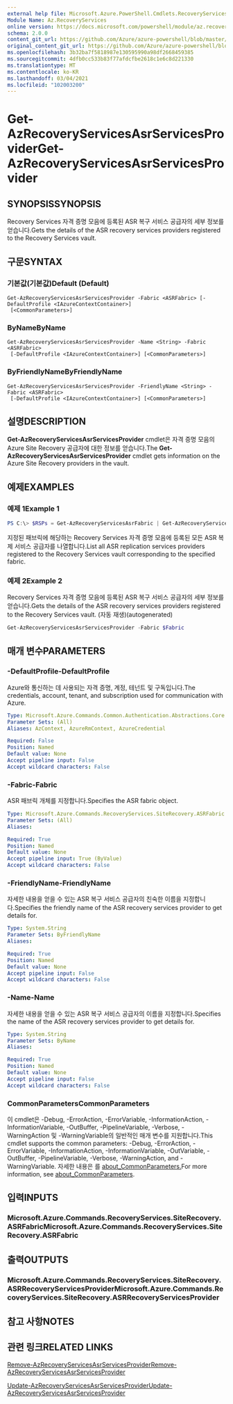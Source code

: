 ```yaml
---
external help file: Microsoft.Azure.PowerShell.Cmdlets.RecoveryServices.SiteRecovery.dll-Help.xml
Module Name: Az.RecoveryServices
online version: https://docs.microsoft.com/powershell/module/az.recoveryservices/get-azrecoveryservicesasrservicesprovider
schema: 2.0.0
content_git_url: https://github.com/Azure/azure-powershell/blob/master/src/RecoveryServices/RecoveryServices/help/Get-AzRecoveryServicesAsrServicesProvider.md
original_content_git_url: https://github.com/Azure/azure-powershell/blob/master/src/RecoveryServices/RecoveryServices/help/Get-AzRecoveryServicesAsrServicesProvider.md
ms.openlocfilehash: 3b32ba7f5818987e130595990a98df2668459385
ms.sourcegitcommit: 4dfb0cc533b83f77afdcfbe2618c1e6c8d221330
ms.translationtype: MT
ms.contentlocale: ko-KR
ms.lasthandoff: 03/04/2021
ms.locfileid: "102003200"
---
```

# <span data-ttu-id="09708-101">Get-AzRecoveryServicesAsrServicesProvider</span><span class="sxs-lookup"><span data-stu-id="09708-101">Get-AzRecoveryServicesAsrServicesProvider</span></span>

## <span data-ttu-id="09708-102">SYNOPSIS</span><span class="sxs-lookup"><span data-stu-id="09708-102">SYNOPSIS</span></span>
<span data-ttu-id="09708-103">Recovery Services 자격 증명 모음에 등록된 ASR 복구 서비스 공급자의 세부 정보를 얻습니다.</span><span class="sxs-lookup"><span data-stu-id="09708-103">Gets the details of the ASR recovery services providers registered to the Recovery Services vault.</span></span>

## <span data-ttu-id="09708-104">구문</span><span class="sxs-lookup"><span data-stu-id="09708-104">SYNTAX</span></span>

### <span data-ttu-id="09708-105">기본값(기본값)</span><span class="sxs-lookup"><span data-stu-id="09708-105">Default (Default)</span></span>
```
Get-AzRecoveryServicesAsrServicesProvider -Fabric <ASRFabric> [-DefaultProfile <IAzureContextContainer>]
 [<CommonParameters>]
```

### <span data-ttu-id="09708-106">ByName</span><span class="sxs-lookup"><span data-stu-id="09708-106">ByName</span></span>
```
Get-AzRecoveryServicesAsrServicesProvider -Name <String> -Fabric <ASRFabric>
 [-DefaultProfile <IAzureContextContainer>] [<CommonParameters>]
```

### <span data-ttu-id="09708-107">ByFriendlyName</span><span class="sxs-lookup"><span data-stu-id="09708-107">ByFriendlyName</span></span>
```
Get-AzRecoveryServicesAsrServicesProvider -FriendlyName <String> -Fabric <ASRFabric>
 [-DefaultProfile <IAzureContextContainer>] [<CommonParameters>]
```

## <span data-ttu-id="09708-108">설명</span><span class="sxs-lookup"><span data-stu-id="09708-108">DESCRIPTION</span></span>
<span data-ttu-id="09708-109">**Get-AzRecoveryServicesAsrServicesProvider** cmdlet은 자격 증명 모음의 Azure Site Recovery 공급자에 대한 정보를 얻습니다.</span><span class="sxs-lookup"><span data-stu-id="09708-109">The **Get-AzRecoveryServicesAsrServicesProvider** cmdlet gets information on the Azure Site Recovery providers in the vault.</span></span>

## <span data-ttu-id="09708-110">예제</span><span class="sxs-lookup"><span data-stu-id="09708-110">EXAMPLES</span></span>

### <span data-ttu-id="09708-111">예제 1</span><span class="sxs-lookup"><span data-stu-id="09708-111">Example 1</span></span>
```powershell
PS C:\> $RSPs = Get-AzRecoveryServicesAsrFabric | Get-AzRecoveryServicesAsrServicesProvider
```

<span data-ttu-id="09708-112">지정된 패브릭에 해당하는 Recovery Services 자격 증명 모음에 등록된 모든 ASR 복제 서비스 공급자를 나열합니다.</span><span class="sxs-lookup"><span data-stu-id="09708-112">List all ASR replication services providers registered to the Recovery Services vault corresponding to the specified fabric.</span></span>

### <span data-ttu-id="09708-113">예제 2</span><span class="sxs-lookup"><span data-stu-id="09708-113">Example 2</span></span>

<span data-ttu-id="09708-114">Recovery Services 자격 증명 모음에 등록된 ASR 복구 서비스 공급자의 세부 정보를 얻습니다.</span><span class="sxs-lookup"><span data-stu-id="09708-114">Gets the details of the ASR recovery services providers registered to the Recovery Services vault.</span></span> <span data-ttu-id="09708-115">(자동 재생)</span><span class="sxs-lookup"><span data-stu-id="09708-115">(autogenerated)</span></span>

```powershell <!-- Aladdin Generated Example --> 
Get-AzRecoveryServicesAsrServicesProvider -Fabric $Fabric
```

## <span data-ttu-id="09708-116">매개 변수</span><span class="sxs-lookup"><span data-stu-id="09708-116">PARAMETERS</span></span>

### <span data-ttu-id="09708-117">-DefaultProfile</span><span class="sxs-lookup"><span data-stu-id="09708-117">-DefaultProfile</span></span>
<span data-ttu-id="09708-118">Azure와 통신하는 데 사용되는 자격 증명, 계정, 테넌트 및 구독입니다.</span><span class="sxs-lookup"><span data-stu-id="09708-118">The credentials, account, tenant, and subscription used for communication with Azure.</span></span>


```yaml
Type: Microsoft.Azure.Commands.Common.Authentication.Abstractions.Core.IAzureContextContainer
Parameter Sets: (All)
Aliases: AzContext, AzureRmContext, AzureCredential

Required: False
Position: Named
Default value: None
Accept pipeline input: False
Accept wildcard characters: False
```

### <span data-ttu-id="09708-119">-Fabric</span><span class="sxs-lookup"><span data-stu-id="09708-119">-Fabric</span></span>
<span data-ttu-id="09708-120">ASR 패브릭 개체를 지정합니다.</span><span class="sxs-lookup"><span data-stu-id="09708-120">Specifies the ASR fabric object.</span></span>

```yaml
Type: Microsoft.Azure.Commands.RecoveryServices.SiteRecovery.ASRFabric
Parameter Sets: (All)
Aliases:

Required: True
Position: Named
Default value: None
Accept pipeline input: True (ByValue)
Accept wildcard characters: False
```

### <span data-ttu-id="09708-121">-FriendlyName</span><span class="sxs-lookup"><span data-stu-id="09708-121">-FriendlyName</span></span>
<span data-ttu-id="09708-122">자세한 내용을 얻을 수 있는 ASR 복구 서비스 공급자의 친숙한 이름을 지정합니다.</span><span class="sxs-lookup"><span data-stu-id="09708-122">Specifies the friendly name of the ASR recovery services provider to get details for.</span></span>

```yaml
Type: System.String
Parameter Sets: ByFriendlyName
Aliases:

Required: True
Position: Named
Default value: None
Accept pipeline input: False
Accept wildcard characters: False
```

### <span data-ttu-id="09708-123">-Name</span><span class="sxs-lookup"><span data-stu-id="09708-123">-Name</span></span>
<span data-ttu-id="09708-124">자세한 내용을 얻을 수 있는 ASR 복구 서비스 공급자의 이름을 지정합니다.</span><span class="sxs-lookup"><span data-stu-id="09708-124">Specifies the name of the ASR recovery services provider to get details for.</span></span>

```yaml
Type: System.String
Parameter Sets: ByName
Aliases:

Required: True
Position: Named
Default value: None
Accept pipeline input: False
Accept wildcard characters: False
```

### <span data-ttu-id="09708-125">CommonParameters</span><span class="sxs-lookup"><span data-stu-id="09708-125">CommonParameters</span></span>
<span data-ttu-id="09708-126">이 cmdlet은 -Debug, -ErrorAction, -ErrorVariable, -InformationAction, -InformationVariable, -OutBuffer, -PipelineVariable, -Verbose, -WarningAction 및 -WarningVariable의 일반적인 매개 변수를 지원합니다.</span><span class="sxs-lookup"><span data-stu-id="09708-126">This cmdlet supports the common parameters: -Debug, -ErrorAction, -ErrorVariable, -InformationAction, -InformationVariable, -OutVariable, -OutBuffer, -PipelineVariable, -Verbose, -WarningAction, and -WarningVariable.</span></span> <span data-ttu-id="09708-127">자세한 내용은 를 [about_CommonParameters.](http://go.microsoft.com/fwlink/?LinkID=113216)</span><span class="sxs-lookup"><span data-stu-id="09708-127">For more information, see [about_CommonParameters](http://go.microsoft.com/fwlink/?LinkID=113216).</span></span>

## <span data-ttu-id="09708-128">입력</span><span class="sxs-lookup"><span data-stu-id="09708-128">INPUTS</span></span>

### <span data-ttu-id="09708-129">Microsoft.Azure.Commands.RecoveryServices.SiteRecovery.ASRFabric</span><span class="sxs-lookup"><span data-stu-id="09708-129">Microsoft.Azure.Commands.RecoveryServices.SiteRecovery.ASRFabric</span></span>

## <span data-ttu-id="09708-130">출력</span><span class="sxs-lookup"><span data-stu-id="09708-130">OUTPUTS</span></span>

### <span data-ttu-id="09708-131">Microsoft.Azure.Commands.RecoveryServices.SiteRecovery.ASRRecoveryServicesProvider</span><span class="sxs-lookup"><span data-stu-id="09708-131">Microsoft.Azure.Commands.RecoveryServices.SiteRecovery.ASRRecoveryServicesProvider</span></span>

## <span data-ttu-id="09708-132">참고 사항</span><span class="sxs-lookup"><span data-stu-id="09708-132">NOTES</span></span>

## <span data-ttu-id="09708-133">관련 링크</span><span class="sxs-lookup"><span data-stu-id="09708-133">RELATED LINKS</span></span>

[<span data-ttu-id="09708-134">Remove-AzRecoveryServicesAsrServicesProvider</span><span class="sxs-lookup"><span data-stu-id="09708-134">Remove-AzRecoveryServicesAsrServicesProvider</span></span>](./Remove-AzRecoveryServicesAsrServicesProvider.md)

[<span data-ttu-id="09708-135">Update-AzRecoveryServicesAsrServicesProvider</span><span class="sxs-lookup"><span data-stu-id="09708-135">Update-AzRecoveryServicesAsrServicesProvider</span></span>](./Update-AzRecoveryServicesAsrServicesProvider.md)
